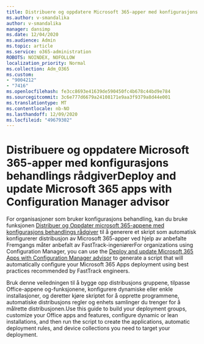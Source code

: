 ```yaml
---
title: Distribuere og oppdatere Microsoft 365-apper med konfigurasjons behandlings rådgiver
ms.author: v-smandalika
author: v-smandalika
manager: dansimp
ms.date: 12/04/2020
ms.audience: Admin
ms.topic: article
ms.service: o365-administration
ROBOTS: NOINDEX, NOFOLLOW
localization_priority: Normal
ms.collection: Adm_O365
ms.custom:
- "9004212"
- "7416"
ms.openlocfilehash: fe3cc8693e41639de590450fc4b678c44bd9e784
ms.sourcegitcommit: 3c6e777d6679a24108171e9aa3f9379a8d44e001
ms.translationtype: MT
ms.contentlocale: nb-NO
ms.lasthandoff: 12/09/2020
ms.locfileid: "49679302"
---
```

# <a name="deploy-and-update-microsoft-365-apps-with-configuration-manager-advisor"></a><span data-ttu-id="c24d5-102">Distribuere og oppdatere Microsoft 365-apper med konfigurasjons behandlings rådgiver</span><span class="sxs-lookup"><span data-stu-id="c24d5-102">Deploy and update Microsoft 365 apps with Configuration Manager advisor</span></span>

<span data-ttu-id="c24d5-103">For organisasjoner som bruker konfigurasjons behandling, kan du bruke funksjonen [Distribuer og Oppdater microsoft 365-appene med konfigurasjons behandlings rådgiver](https://admin.microsoft.com/adminportal/home#/oppinstall) til å generere et skript som automatisk konfigurerer distribusjon av Microsoft 365-apper ved hjelp av anbefalte Fremgangs måter anbefalt av FastTrack-ingeniører</span><span class="sxs-lookup"><span data-stu-id="c24d5-103">For organizations using Configuration Manager, you can use the [Deploy and update Microsoft 365 Apps with Configuration Manager advisor](https://admin.microsoft.com/adminportal/home#/oppinstall) to generate a script that will automatically configure your Microsoft 365 Apps deployment using best practices recommended by FastTrack engineers.</span></span>

<span data-ttu-id="c24d5-104">Bruk denne veiledningen til å bygge opp distribusjons gruppene, tilpasse Office-appene og-funksjonene, konfigurere dynamiske eller enkle installasjoner, og deretter kjøre skriptet for å opprette programmene, automatiske distribusjons regler og enhets samlinger du trenger for å målrette distribusjonen.</span><span class="sxs-lookup"><span data-stu-id="c24d5-104">Use this guide to build your deployment groups, customize your Office apps and features, configure dynamic or lean installations, and then run the script to create the applications, automatic deployment rules, and device collections you need to target your deployment.</span></span>
